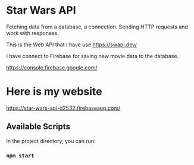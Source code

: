 # Star Wars API

Fetching data from a database, a connection. Sending HTTP requests and work with responses.

This is the Web API that I have use https://swapi.dev/

I have connect to Firebase for saving new movie data to the database.

https://console.firebase.google.com/

# Here is my website

https://star-wars-api-d2532.firebaseapp.com/

## Available Scripts

In the project directory, you can run:

### `npm start`

